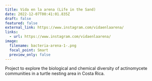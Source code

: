```yaml
---
title: Vida en la arena (Life in the Sand)
date: 2022-12-07T00:41:01.835Z
draft: false
featured: false
external_link: https://www.instagram.com/vidaenlaarena/
links:
  - url: https://www.instagram.com/vidaenlaarena/
image:
  filename: bacteria-arena-1-.png
  focal_point: Smart
  preview_only: false
---
```

Project to explore the biological and chemical diversity of actinomycete communities in a turtle nesting area in Costa Rica.